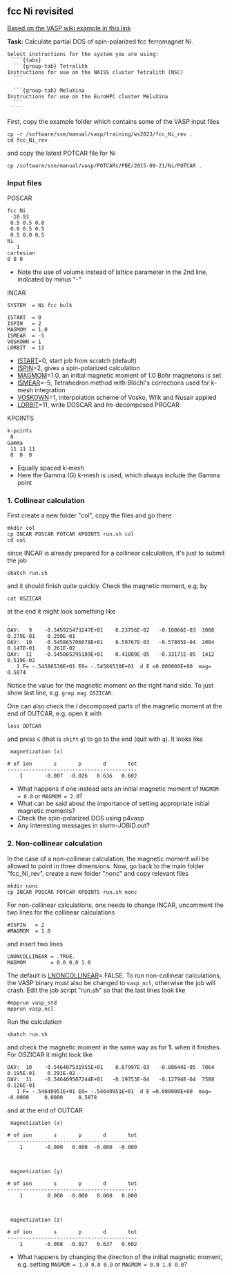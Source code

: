 ## fcc Ni revisited

[Based on the VASP wiki example in this link](https://www.vasp.at/wiki/index.php/Fcc_Ni_(revisited))

**Task:** Calculate partial DOS of spin-polarized fcc ferromagnet Ni. 

`````{callout} System-specific instructions
Select instructions for the system you are using:
 ````{tabs}
  ```{group-tab} Tetralith
Instructions for use on the NAISS cluster Tetralith (NSC)
  ```

  ```{group-tab} MeluXina
Instructions for use on the EuroHPC cluster MeluXina
  ```
 ````
`````

First, copy the example folder which contains some of the VASP input files

    cp -r /software/sse/manual/vasp/training/ws2023/fcc_Ni_rev .
    cd fcc_Ni_rev

and copy the latest POTCAR file for Ni

    cp /software/sse/manual/vasp/POTCARs/PBE/2015-09-21/Ni/POTCAR .

### Input files

POSCAR

    fcc Ni
     -10.93 
     0.5 0.5 0.0
     0.0 0.5 0.5
     0.5 0.0 0.5
    Ni
       1
    cartesian
    0 0 0

* Note the use of volume instead of lattice parameter in the 2nd line, indicated by minus "-"

INCAR

    SYSTEM  = Ni fcc bulk 

    ISTART  = 0
    ISPIN   = 2
    MAGMOM  = 1.0
    ISMEAR  = -5
    VOSKOWN = 1 
    LORBIT  = 11

* [ISTART](https://www.vasp.at/wiki/index.php/ISTART)=0, start job from scratch (default)
* [ISPIN](https://www.vasp.at/wiki/index.php/ISPIN)=2, gives a spin-polarized calculation
* [MAGMOM](https://www.vasp.at/wiki/index.php/MAGMOM)=1.0, an initial magnetic moment of 1.0 Bohr magnetons is set 
* [ISMEAR](https://www.vasp.at/wiki/index.php/ISMEAR)=-5, Tetrahedron method with Blöchl's corrections used for k-mesh integration
* [VOSKOWN](https://www.vasp.at/wiki/index.php/VOSKOWN)=1, interpolation scheme of Vosko, Wilk and Nusair applied
* [LORBIT](https://www.vasp.at/wiki/index.php/LORBIT)=11, write DOSCAR and *lm*-decomposed PROCAR

KPOINTS

    k-points
     0
    Gamma
     11 11 11
     0  0  0

* Equally spaced k-mesh
* Here the Gamma (G) k-mesh is used, which always include the Gamma point

### 1. Collinear calculation

First create a new folder "col", copy the files and go there

    mkdir col
    cp INCAR POSCAR POTCAR KPOINTS run.sh col
    cd col

since INCAR is already prepared for a collinear calculation, it's just to submit the job

    sbatch run.sh

and it should finish quite quickly. Check the magnetic moment, e.g. by

    cat OSZICAR

at the end it might look something like

    ...
    DAV:   9    -0.545925473247E+01    0.23756E-02   -0.16066E-03  3008   0.279E-01    0.250E-01
    DAV:  10    -0.545865706078E+01    0.59767E-03   -0.57805E-04  2004   0.147E-01    0.261E-02
    DAV:  11    -0.545865295189E+01    0.41089E-05   -0.33171E-05  1412   0.519E-02
       1 F= -.54586530E+01 E0= -.54586530E+01  d E =0.000000E+00  mag=     0.5874

Notice the value for the magnetic moment on the right hand side. To just show last line, e.g. `grep mag OSZICAR`.

One can also check the *l* decomposed parts of the magnetic moment at the end of OUTCAR, e.g. open it with

    less OUTCAR

and press `G` (that is `shift` `g`) to go to the end (quit with `q`). It looks like

     magnetization (x)
     
    # of ion       s       p       d       tot
    ------------------------------------------
        1       -0.007  -0.026   0.636   0.602

* What happens if one instead sets an initial magnetic moment of `MAGMOM = 0.0` or `MAGMOM = 2.0`?
* What can be said about the importance of setting appropriate initial magnetic moments?
* Check the spin-polarized DOS using p4vasp
* Any interesting messages in slurm-JOBID.out?

### 2. Non-collinear calculation

In the case of a non-collinear calculation, the magnetic moment will be allowed to point in three dimensions. Now, go back to the main folder "fcc_Ni_rev", create a new folder "nonc" and copy relevant files

    mkdir nonc
    cp INCAR POSCAR POTCAR KPOINTS run.sh nonc
    
For non-collinear calculations, one needs to change INCAR, uncomment the two lines for the collinear calculations

    #ISPIN   = 2
    #MAGMOM  = 1.0
    
and insert two lines

    LNONCOLLINEAR = .TRUE.
    MAGMOM        = 0.0 0.0 1.0    

The default is [LNONCOLLINEAR](https://www.vasp.at/wiki/index.php/LNONCOLLINEAR)=.FALSE. To run non-collinear calculations, the VASP binary must also be changed to `vasp_ncl`, otherwise the job will crash. Edit the job script "run.sh" so that the last lines look like

    #mpprun vasp_std
    mpprun vasp_ncl

Run the calculation

    sbatch run.sh

and check the magnetic moment in the same way as for **1.** when it finishes. For OSZICAR it might look like

    DAV:  10    -0.546407531955E+01    0.67997E-03   -0.80644E-05  7064   0.195E-01    0.291E-02
    DAV:  11    -0.546409507244E+01   -0.19753E-04   -0.12794E-04  7588   0.126E-01
       1 F= -.54640951E+01 E0= -.54640951E+01  d E =0.000000E+00  mag=    -0.0000     0.0000     0.5878

and at the end of OUTCAR

     magnetization (x)
 
    # of ion       s       p       d       tot
    ------------------------------------------
        1       -0.000   0.000  -0.000  -0.000
 


     magnetization (y)
 
    # of ion       s       p       d       tot
    ------------------------------------------
        1        0.000  -0.000   0.000   0.000
 


     magnetization (z)
 
    # of ion       s       p       d       tot
    ------------------------------------------
        1       -0.008  -0.027   0.637   0.602

* What happens by changing the direction of the initial magnetic moment, e.g. setting `MAGMOM = 1.0 0.0 0.0` or `MAGMOM = 0.0 1.0 0.0`?


